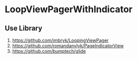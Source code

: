 # LoopViewPagerWithIndicator
## Use Library
1. https://github.com/imbryk/LoopingViewPager
2. https://github.com/romandanylyk/PageIndicatorView
3. https://github.com/bumptech/glide
